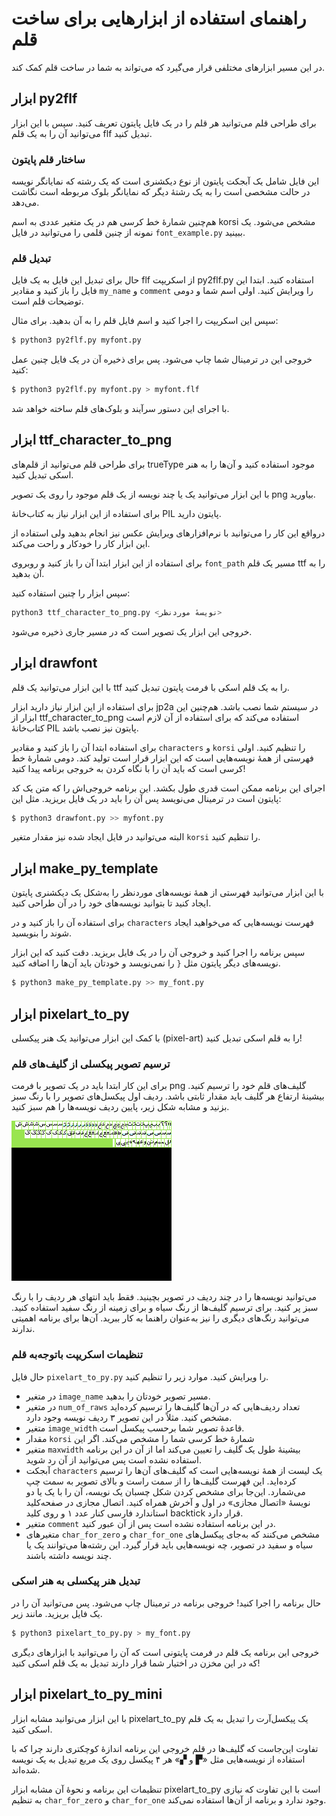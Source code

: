 # راهنمای استفاده از ابزارهایی برای ساخت قلم

در این مسیر ابزارهای مختلفی قرار می‌گیرد که می‌تواند به شما در ساخت قلم کمک کند.

## ابزار py2flf

برای طراحی قلم می‌توانید هر قلم را در یک فایل پایتون تعریف کنید. سپس با این ابزار می‌توانید آن را به یک قلم flf تبدیل کنید.

### ساختار قلم پایتون

این فایل شامل یک آبجکت پایتون از نوع دیکشنری است که یک رشته که نمایانگر نویسه در حالت مشخصی است را به یک رشتهٔ دیگر که نمایانگر بلوک مربوطه است نگاشت می‌دهد.

هم‌چنین شمارهٔ خط کرسی هم در یک متغیر عددی به اسم korsi مشخص می‌شود. یک نمونه از چنین قلمی را می‌توانید در فایل `font_example.py` ببینید.

### تبدیل قلم

حال برای تبدیل این فایل به یک فایل flf از اسکریپت py2flf.py استفاده کنید.
ابتدا این فایل را باز کنید و مقادیر `my_name` و `comment` را ویرایش کنید. اولی اسم شما و دومی توضیحات قلم است.

سپس این اسکریپت را اجرا کنید و اسم فایل قلم را به آن بدهید. برای مثال:

```bash
$ python3 py2flf.py myfont.py
```

خروجی این در ترمینال شما چاپ می‌شود. پس برای ذخیره آن در یک فایل چنین عمل کنید:

```bash
$ python3 py2flf.py myfont.py > myfont.flf
```

با اجرای این دستور سرآیند و بلوک‌های قلم ساخته خواهد شد.

## ابزار ttf_character_to_png

برای طراحی قلم می‌توانید از قلم‌های trueType موجود استفاده کنید و آن‌ها را به هنر اسکی تبدیل کنید.

با این ابزار می‌توانید یک یا چند نویسه از یک قلم موجود را روی یک تصویر png بیاورید.

برای استفاده از این ابزار نیاز به کتاب‌خانهٔ PIL پایتون دارید.

درواقع این کار را می‌توانید با نرم‌افزارهای ویرایش عکس نیز انجام بدهید ولی استفاده از این ابزار کار را خودکار و راحت می‌کند.

برای استفاده از این ابزار ابتدا آن را باز کنید و روبروی `font_path` مسیر یک قلم ttf را به آن بدهید.

سپس ابزار را چنین استفاده کنید:

```bash
python3 ttf_character_to_png.py <نویسهٔ موردنظر>
```

خروجی این ابزار یک تصویر است که در مسیر جاری ذخیره می‌شود.

## ابزار drawfont

با این ابزار می‌توانید یک قلم ttf را به یک قلم اسکی با فرمت پایتون تبدیل کنید.

برای استفاده از این ابزار نیاز دارید ابزار jp2a در سیستم شما نصب باشد. هم‌چنین این ابزار از ttf_character_to_png استفاده می‌کند که برای استفاده از آن لازم است کتاب‌خانهٔ PIL پایتون نیز نصب باشد.

برای استفاده ابتدا آن را باز کنید و مقادیر `characters` و `korsi` را تنظیم کنید. اولی فهرستی از همهٔ نویسه‌هایی است که این ابزار قرار است تولید کند. دومی شمارهٔ خط کرسی است که باید آن را با نگاه کردن به خروجی برنامه پیدا کنید!

اجرای این برنامه ممکن است قدری طول بکشد. این برنامه خروجی‌اش را که متن یک کد پایتون است در ترمینال می‌نویسد پس آن را باید در یک فایل بریزید. مثل این:

```bash
$ python3 drawfont.py >> myfont.py
```

البته می‌توانید در فایل ایجاد شده نیز مقدار متغیر `korsi` را تنظیم کنید.

## ابزار make_py_template

با این ابزار می‌توانید فهرستی از همهٔ نویسه‌های موردنظر را به‌شکل یک دیکشنری پایتون ایجاد کنید تا بتوانید نویسه‌های خود را در آن طراحی کنید.

برای استفاده آن را باز کنید و در `characters` فهرست نویسه‌هایی که می‌خواهید ایجاد شوند را بنویسید.

سپس برنامه را اجرا کنید و خروجی آن را در یک فایل بریزید. دقت کنید که این ابزار نویسه‌های دیگر پایتون مثل `{` را نمی‌نویسد و خودتان باید آن‌ها را اضافه کنید.

```bash
$ python3 make_py_template.py >> my_font.py
```

## ابزار pixelart_to_py

با کمک این ابزار می‌توانید یک هنر پیکسلی (pixel-art) را به قلم اسکی تبدیل کنید!

### ترسیم تصویر پیکسلی از گلیف‌های قلم

برای این کار ابتدا باید در یک تصویر با فرمت png گلیف‌های قلم خود را ترسیم کنید. بیشینهٔ ارتفاع هر گلیف باید مقدار ثابتی باشد. ردیف اول پیکسل‌های تصویر را با رنگ سبز بزنید و مشابه شکل زیر، پایین ردیف نویسه‌ها را هم سبز کنید.

![](./pixelart.png)

می‌توانید نویسه‌ها را در چند ردیف در تصویر بچینید. فقط باید انتهای هر ردیف را با رنگ سبز پر کنید. برای ترسیم گلیف‌ها از رنگ سیاه و برای زمینه از رنگ سفید استفاده کنید. می‌توانید رنگ‌های دیگری را نیز به‌عنوان راهنما به کار ببرید. آن‌ها برای برنامه اهمیتی ندارند.

### تنظیمات اسکریپت باتوجه‌به قلم
حال فایل `pixelart_to_py.py` را ویرایش کنید. موارد زیر را تنظیم کنید.

- در متغیر `image_name` مسیر تصویر خودتان را بدهید.
- در متغیر `num_of_raws` تعداد ردیف‌هایی که در آن‌ها گلیف‌ها را ترسیم کرده‌اید مشخص کنید. مثلاً در این تصویر ۳ ردیف نویسه وجود دارد.
- متغیر `image_width` قاعدهٔ تصویر شما برحسب پیکسل است.
- مقدار `korsi` شمارهٔ خط کرسی شما را مشخص می‌کند. اگر این
- متغیر `maxwidth` بیشینهٔ طول یک گلیف را تعیین می‌کند اما از آن در این برنامه استفاده نشده است پس می‌توانید از آن رد شوید.
- آبجکت `characters` یک لیست از همهٔ نویسه‌هایی است که گلیف‌های آن‌ها را ترسیم کرده‌اید. این فهرست گلیف‌ها را از سمت راست و بالای تصویر به سمت چپ می‌شمارد. این‌جا برای مشخص کردن شکل چسبان یک نویسه، آن را با یک یا دو نویسهٔ «اتصال مجازی» در اول و آخرش همراه کنید. اتصال مجازی در صفحه‌کلید استاندارد فارسی کنار عدد ۱ و روی کلید backtick قرار دارد.
- متغیر `comment` در این برنامه استفاده نشده است پس از آن عبور کنید.
- متغیرهای `char_for_zero` و `char_for_one` مشخص می‌کنند که به‌جای پیکسل‌های سیاه و سفید در تصویر، چه نویسه‌هایی باید قرار گیرد. این رشته‌ها می‌توانند یک یا چند نویسه داشته باشند.

### تبدیل هنر پیکسلی به هنر اسکی

حال برنامه را اجرا کنید! خروجی برنامه در ترمینال چاپ می‌شود. پس می‌توانید آن را در یک فایل بریزید. مانند زیر.

```bash
$ python3 pixelart_to_py.py > my_font.py
```

خروجی این برنامه یک قلم در فرمت پایتونی است که آن را می‌توانید با ابزارهای دیگری که در این مخزن در اختیار شما قرار دارند تبدیل به یک قلم اسکی کنید!

## ابزار pixelart_to_py_mini

با این ابزار می‌توانید مشابه ابزار pixelart_to_py یک پیکسل‌آرت را تبدیل به یک قلم اسکی کنید.

تفاوت این‌جاست که گلیف‌ها در قلم خروجی این برنامه اندازهٔ کوچکتری دارند چرا که با استفاده از نویسه‌هایی مثل «▛ و ▞» هر ۴ پیکسل روی یک مربع تبدیل به یک نویسه شده‌اند.

تنظیمات این برنامه و نحوهٔ آن مشابه ابزار pixelart_to_py است با این تفاوت که نیازی به تنظیم `char_for_zero` و `char_for_one` وجود ندارد و برنامه از آن‌ها استفاده نمی‌کند.